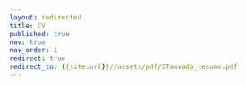 ```yaml
---
layout: redirected
title: CV
published: true
nav: true
nav_order: 1
redirect: true
redirect_to: {{site.url}}//assets/pdf/STamvada_resume.pdf
---
```

